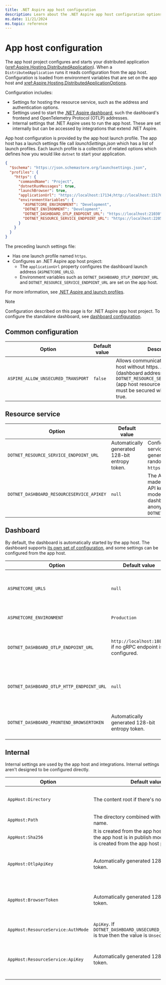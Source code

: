 ```yaml
---
title: .NET Aspire app host configuration
description: Learn about the .NET Aspire app host configuration options.
ms.date: 11/21/2024
ms.topic: reference
---
```


# App host configuration

The app host project configures and starts your distributed application (<xref:Aspire.Hosting.DistributedApplication>). When a `DistributedApplication` runs it reads configuration from the app host. Configuration is loaded from environment variables that are set on the app host and <xref:Aspire.Hosting.DistributedApplicationOptions>.

Configuration includes:

- Settings for hosting the resource service, such as the address and authentication options.
- Settings used to start the [.NET Aspire dashboard](../fundamentals/dashboard/overview.md), such the dashboard's frontend and OpenTelemetry Protocol (OTLP) addresses.
- Internal settings that .NET Aspire uses to run the app host. These are set internally but can be accessed by integrations that extend .NET Aspire.

App host configuration is provided by the app host launch profile. The app host has a launch settings file call _launchSettings.json_ which has a list of launch profiles. Each launch profile is a collection of related options which defines how you would like `dotnet` to start your application.

```json
{
  "$schema": "https://json.schemastore.org/launchsettings.json",
  "profiles": {
    "https": {
      "commandName": "Project",
      "dotnetRunMessages": true,
      "launchBrowser": true,
      "applicationUrl": "https://localhost:17134;http://localhost:15170",
      "environmentVariables": {
        "ASPNETCORE_ENVIRONMENT": "Development",
        "DOTNET_ENVIRONMENT": "Development",
        "DOTNET_DASHBOARD_OTLP_ENDPOINT_URL": "https://localhost:21030",
        "DOTNET_RESOURCE_SERVICE_ENDPOINT_URL": "https://localhost:22057"
      }
    }
  }
}
```

The preceding launch settings file:

- Has one launch profile named `https`.
- Configures an .NET Aspire app host project:
  - The `applicationUrl` property configures the dashboard launch address (`ASPNETCORE_URLS`).
  - Environment variables such as `DOTNET_DASHBOARD_OTLP_ENDPOINT_URL` and `DOTNET_RESOURCE_SERVICE_ENDPOINT_URL` are set on the app host.

For more information, see [.NET Aspire and launch profiles](../fundamentals/launch-profiles.md).

> [!NOTE]
> Configuration described on this page is for .NET Aspire app host project. To configure the standalone dashboard, see [dashboard configuration](../fundamentals/dashboard/configuration.md).

## Common configuration

| Option | Default value | Description |
|--|--|--|
| `ASPIRE_ALLOW_UNSECURED_TRANSPORT` | `false` | Allows communication with the app host without https. `ASPNETCORE_URLS` (dashboard address) and `DOTNET_RESOURCE_SERVICE_ENDPOINT_URL` (app host resource service address) must be secured with HTTPS unless true. |

## Resource service

| Option | Default value | Description |
|--|--|--|
| `DOTNET_RESOURCE_SERVICE_ENDPOINT_URL` | Automatically generated 128-bit entropy token. | Configures the address of the resource service hosted by the app host. Automatically generated with _launchSettings.json_ to have a random port on localhost. For example, `https://localhost:17037`. |
| `DOTNET_DASHBOARD_RESOURCESERVICE_APIKEY` | `null` | The API key used to authenticate requests made to the app host's resource service. The API key is required if the app host is in run mode, the dashboard isn't disabled, and the dashboard isn't configured to allow anonymous access with `DOTNET_DASHBOARD_UNSECURED_ALLOW_ANONYMOUS`. |

## Dashboard

By default, the dashboard is automatically started by the app host. The dashboard supports [its own set of configuration](../fundamentals/dashboard/configuration.md), and some settings can be configured from the app host.

| Option | Default value | Description |
|--|--|--|
| `ASPNETCORE_URLS` | `null` | Dashboard address. Must be `https` unless `ASPIRE_ALLOW_UNSECURED_TRANSPORT` or `DistributedApplicationOptions.AllowUnsecuredTransport` is true. Automatically generated with _launchSettings.json_ to have a random port on localhost. The value in launch settings is set on the `applicationUrls` property. |
| `ASPNETCORE_ENVIRONMENT` | `Production` | Configures the environment the dashboard runs as. For more information, see [Use multiple environments in ASP.NET Core](/aspnet/core/fundamentals/environments). |
| `DOTNET_DASHBOARD_OTLP_ENDPOINT_URL` | `http://localhost:18889` if no gRPC endpoint is configured. | Configures the dashboard OTLP gRPC address. Used by the dashboard to receive telemetry over OTLP. Set on resources as the `OTEL_EXPORTER_OTLP_ENDPOINT` env var. The `OTEL_EXPORTER_OTLP_PROTOCOL` env var is `grpc`.  Automatically generated with _launchSettings.json_ to have a random port on localhost. |
| `DOTNET_DASHBOARD_OTLP_HTTP_ENDPOINT_URL` | `null` | Configures the dashboard OTLP HTTP address. Used by the dashboard to receive telemetry over OTLP. If only `DOTNET_DASHBOARD_OTLP_HTTP_ENDPOINT_URL` is configured then it is set on resources as the `OTEL_EXPORTER_OTLP_ENDPOINT` env var. The `OTEL_EXPORTER_OTLP_PROTOCOL` env var is `http/protobuf`. |
| `DOTNET_DASHBOARD_FRONTEND_BROWSERTOKEN` | Automatically generated 128-bit entropy token. | Configures the frontend browser token. This is the value that must be entered to access the dashboard when the auth mode is BrowserToken. If no browser token is specified then a new token is generated each time the app host is launched. |

## Internal

Internal settings are used by the app host and integrations. Internal settings aren't designed to be configured directly.

| Option | Default value | Description |
|--|--|--|
| `AppHost:Directory` | The content root if there's no project. | Directory of the project where the app host is located. Accessible from the <xref:Aspire.Hosting.IDistributedApplicationBuilder.AppHostDirectory?displayProperty=nameWithType>. |
| `AppHost:Path` | The directory combined with the application name. | The path to the app host. It combines the directory with the application name. |
| `AppHost:Sha256` | It is created from the app host name when the app host is in publish mode. Otherwise it is created from the app host path. | Hex encoded hash for the current application. The hash is based on the location of the app on the current machine so it is stable between launches of the app host. |
| `AppHost:OtlpApiKey` | Automatically generated 128-bit entropy token. | The API key used to authenticate requests sent to the dashboard OTLP service. The value is present if needed: the app host is in run mode, the dashboard isn't disabled, and the dashboard isn't configured to allow anonymous access with `DOTNET_DASHBOARD_UNSECURED_ALLOW_ANONYMOUS`. |
| `AppHost:BrowserToken` | Automatically generated 128-bit entropy token. | The browser token used to authenticate browsing to the dashboard when it is launched by the app host. The browser token can be set by `DOTNET_DASHBOARD_FRONTEND_BROWSERTOKEN`. The value is present if needed: the app host is in run mode, the dashboard isn't disabled, and the dashboard isn't configured to allow anonymous access with `DOTNET_DASHBOARD_UNSECURED_ALLOW_ANONYMOUS`. |
| `AppHost:ResourceService:AuthMode` | `ApiKey`. If `DOTNET_DASHBOARD_UNSECURED_ALLOW_ANONYMOUS` is true then the value is `Unsecured`. | The authentication mode used to access the resource service. The value is present if needed: the app host is in run mode and the dashboard isn't disabled. |
| `AppHost:ResourceService:ApiKey` | Automatically generated 128-bit entropy token. | The API key used to authenticate requests made to the app host's resource service. The API key can be set by `DOTNET_DASHBOARD_RESOURCESERVICE_APIKEY`. The value is present if needed: the app host is in run mode, the dashboard isn't disabled, and the dashboard isn't configured to allow anonymous access with `DOTNET_DASHBOARD_UNSECURED_ALLOW_ANONYMOUS`. |
